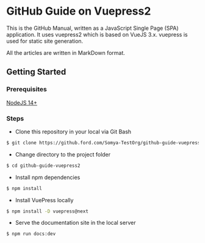 # GitHub Guide on Vuepress2

This is the GitHub Manual, written as a JavaScript Single Page (SPA) application. It uses vuepress2 which is based on VueJS 3.x. vuepress is used for static site generation.

All the articles are written in MarkDown format.

## Getting Started

### Prerequisites

[NodeJS 14+](https://nodejs.org/en/)

### Steps

* Clone this repository in your local via Git Bash
```bash
$ git clone https://github.ford.com/Somya-TestOrg/github-guide-vuepress2.git
```
* Change directory to the project folder
```bash
$ cd github-guide-vuepress2
```
* Install npm dependencies
```bash
$ npm install
```
* Install VuePress locally
```bash
$ npm install -D vuepress@next
```
* Serve the documentation site in the local server
```bash
$ npm run docs:dev
```
